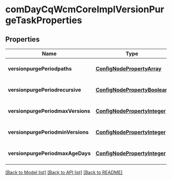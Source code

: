 # comDayCqWcmCoreImplVersionPurgeTaskProperties

## Properties
Name | Type | Description | Notes
------------ | ------------- | ------------- | -------------
**versionpurgePeriodpaths** | [**ConfigNodePropertyArray**](ConfigNodePropertyArray.md) |  | [optional] [default to null]
**versionpurgePeriodrecursive** | [**ConfigNodePropertyBoolean**](ConfigNodePropertyBoolean.md) |  | [optional] [default to null]
**versionpurgePeriodmaxVersions** | [**ConfigNodePropertyInteger**](ConfigNodePropertyInteger.md) |  | [optional] [default to null]
**versionpurgePeriodminVersions** | [**ConfigNodePropertyInteger**](ConfigNodePropertyInteger.md) |  | [optional] [default to null]
**versionpurgePeriodmaxAgeDays** | [**ConfigNodePropertyInteger**](ConfigNodePropertyInteger.md) |  | [optional] [default to null]

[[Back to Model list]](../README.md#documentation-for-models) [[Back to API list]](../README.md#documentation-for-api-endpoints) [[Back to README]](../README.md)


